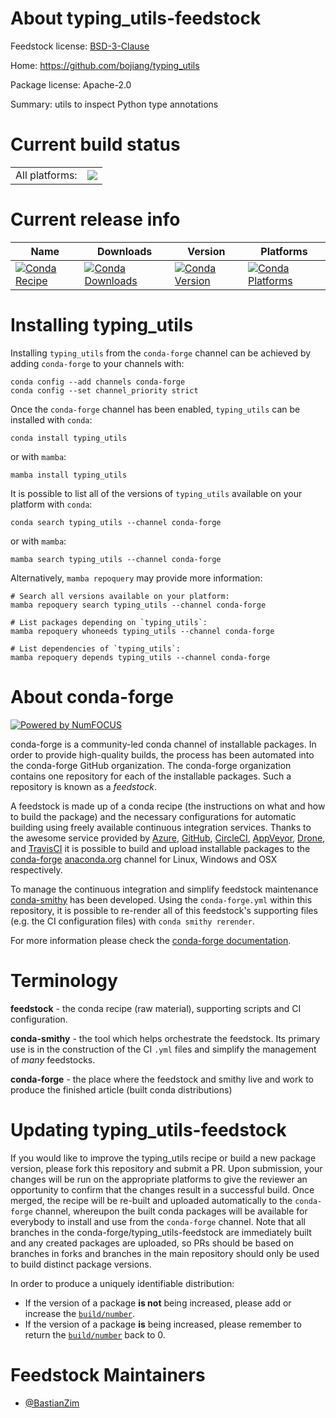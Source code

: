 About typing_utils-feedstock
============================

Feedstock license: [BSD-3-Clause](https://github.com/conda-forge/typing_utils-feedstock/blob/main/LICENSE.txt)

Home: https://github.com/bojiang/typing_utils

Package license: Apache-2.0

Summary: utils to inspect Python type annotations

Current build status
====================


<table><tr><td>All platforms:</td>
    <td>
      <a href="https://dev.azure.com/conda-forge/feedstock-builds/_build/latest?definitionId=12985&branchName=main">
        <img src="https://dev.azure.com/conda-forge/feedstock-builds/_apis/build/status/typing_utils-feedstock?branchName=main">
      </a>
    </td>
  </tr>
</table>

Current release info
====================

| Name | Downloads | Version | Platforms |
| --- | --- | --- | --- |
| [![Conda Recipe](https://img.shields.io/badge/recipe-typing_utils-green.svg)](https://anaconda.org/conda-forge/typing_utils) | [![Conda Downloads](https://img.shields.io/conda/dn/conda-forge/typing_utils.svg)](https://anaconda.org/conda-forge/typing_utils) | [![Conda Version](https://img.shields.io/conda/vn/conda-forge/typing_utils.svg)](https://anaconda.org/conda-forge/typing_utils) | [![Conda Platforms](https://img.shields.io/conda/pn/conda-forge/typing_utils.svg)](https://anaconda.org/conda-forge/typing_utils) |

Installing typing_utils
=======================

Installing `typing_utils` from the `conda-forge` channel can be achieved by adding `conda-forge` to your channels with:

```
conda config --add channels conda-forge
conda config --set channel_priority strict
```

Once the `conda-forge` channel has been enabled, `typing_utils` can be installed with `conda`:

```
conda install typing_utils
```

or with `mamba`:

```
mamba install typing_utils
```

It is possible to list all of the versions of `typing_utils` available on your platform with `conda`:

```
conda search typing_utils --channel conda-forge
```

or with `mamba`:

```
mamba search typing_utils --channel conda-forge
```

Alternatively, `mamba repoquery` may provide more information:

```
# Search all versions available on your platform:
mamba repoquery search typing_utils --channel conda-forge

# List packages depending on `typing_utils`:
mamba repoquery whoneeds typing_utils --channel conda-forge

# List dependencies of `typing_utils`:
mamba repoquery depends typing_utils --channel conda-forge
```


About conda-forge
=================

[![Powered by
NumFOCUS](https://img.shields.io/badge/powered%20by-NumFOCUS-orange.svg?style=flat&colorA=E1523D&colorB=007D8A)](https://numfocus.org)

conda-forge is a community-led conda channel of installable packages.
In order to provide high-quality builds, the process has been automated into the
conda-forge GitHub organization. The conda-forge organization contains one repository
for each of the installable packages. Such a repository is known as a *feedstock*.

A feedstock is made up of a conda recipe (the instructions on what and how to build
the package) and the necessary configurations for automatic building using freely
available continuous integration services. Thanks to the awesome service provided by
[Azure](https://azure.microsoft.com/en-us/services/devops/), [GitHub](https://github.com/),
[CircleCI](https://circleci.com/), [AppVeyor](https://www.appveyor.com/),
[Drone](https://cloud.drone.io/welcome), and [TravisCI](https://travis-ci.com/)
it is possible to build and upload installable packages to the
[conda-forge](https://anaconda.org/conda-forge) [anaconda.org](https://anaconda.org/)
channel for Linux, Windows and OSX respectively.

To manage the continuous integration and simplify feedstock maintenance
[conda-smithy](https://github.com/conda-forge/conda-smithy) has been developed.
Using the ``conda-forge.yml`` within this repository, it is possible to re-render all of
this feedstock's supporting files (e.g. the CI configuration files) with ``conda smithy rerender``.

For more information please check the [conda-forge documentation](https://conda-forge.org/docs/).

Terminology
===========

**feedstock** - the conda recipe (raw material), supporting scripts and CI configuration.

**conda-smithy** - the tool which helps orchestrate the feedstock.
                   Its primary use is in the construction of the CI ``.yml`` files
                   and simplify the management of *many* feedstocks.

**conda-forge** - the place where the feedstock and smithy live and work to
                  produce the finished article (built conda distributions)


Updating typing_utils-feedstock
===============================

If you would like to improve the typing_utils recipe or build a new
package version, please fork this repository and submit a PR. Upon submission,
your changes will be run on the appropriate platforms to give the reviewer an
opportunity to confirm that the changes result in a successful build. Once
merged, the recipe will be re-built and uploaded automatically to the
`conda-forge` channel, whereupon the built conda packages will be available for
everybody to install and use from the `conda-forge` channel.
Note that all branches in the conda-forge/typing_utils-feedstock are
immediately built and any created packages are uploaded, so PRs should be based
on branches in forks and branches in the main repository should only be used to
build distinct package versions.

In order to produce a uniquely identifiable distribution:
 * If the version of a package **is not** being increased, please add or increase
   the [``build/number``](https://docs.conda.io/projects/conda-build/en/latest/resources/define-metadata.html#build-number-and-string).
 * If the version of a package **is** being increased, please remember to return
   the [``build/number``](https://docs.conda.io/projects/conda-build/en/latest/resources/define-metadata.html#build-number-and-string)
   back to 0.

Feedstock Maintainers
=====================

* [@BastianZim](https://github.com/BastianZim/)

